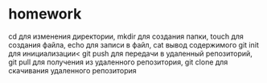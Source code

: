 # homework
cd для изменения директории, mkdir для создания папки, touch для создания файла, echo для записи в файл, cat вывод содержимого
git init для инициализации< git push для передачи в удаленный репозиторий, git pull для получения из удаленного репозитория, git clone для скачивания удаленного репозитория
